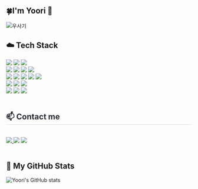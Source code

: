 ## 🍀I'm Yoori 🐰

![우사기](https://velog.velcdn.com/images/yoorrll/post/c8b7f9ae-77fb-40cf-8f1e-21ec71b8decc/image.gif)
<br />

## ☁️ Tech Stack
<div align= "left">
    <div style="margin: ; text-align: left;" "text-align: left;">
        <img src="https://img.shields.io/badge/HTML5-E34F26?style=for-the-badge&logo=HTML5&logoColor=white">
        <img src="https://img.shields.io/badge/CSS3-1572B6?style=for-the-badge&logo=CSS3&logoColor=white">
        <img src="https://img.shields.io/badge/Javascript-F7DF1E?style=for-the-badge&logo=Javascript&logoColor=white">
        <br />
        <img src="https://img.shields.io/badge/React-61DAFB?style=for-the-badge&logo=React&logoColor=white">
        <img src="https://img.shields.io/badge/ReactNative-61DAFB?style=for-the-badge&logo=React&logoColor=white">
        <img src="https://img.shields.io/badge/StyledComponents-DB7093?style=for-the-badge&logo=StyledComponents&logoColor=white">
        <img src="https://img.shields.io/badge/TailwindCSS-38BDF8?style=for-the-badge&logo=tailwindcss&logoColor=white">
        <br />
        <img src="https://img.shields.io/badge/Node.js-339933?style=for-the-badge&logo=Node.js&logoColor=white">
        <img src="https://img.shields.io/badge/Express-000000?style=for-the-badge&logo=Express&logoColor=white">
        <img src="https://img.shields.io/badge/Prisma-2D3748?style=for-the-badge&logo=Prisma&logoColor=white">
        <img src="https://img.shields.io/badge/PostgreSQL-316192?style=for-the-badge&logo=postgresql&logoColor=white">
        <img src="https://img.shields.io/badge/MongoDB-47A248?style=for-the-badge&logo=MongoDB&logoColor=white">
        <br />
        <img src="https://img.shields.io/badge/Netlify-00C7B7?style=for-the-badge&logo=Netlify&logoColor=white">
        <img src="https://img.shields.io/badge/Expo-000020?style=for-the-badge&logo=Expo&logoColor=white">
        <img src="https://img.shields.io/badge/Firebase-FFCA28?style=for-the-badge&logo=Firebase&logoColor=white">
        <br />
        <img src="https://img.shields.io/badge/Git-F05032?style=for-the-badge&logo=Git&logoColor=white">
        <img src="https://img.shields.io/badge/Github-181717?style=for-the-badge&logo=Github&logoColor=white">
        <img src="https://img.shields.io/badge/Figma-F24E1E?style=for-the-badge&logo=Figma&logoColor=white">
    </div>
</div>
<br />
<div style="text-align: left;">
    <h2 style="border-bottom: 1px solid #d8dee4; color: #282d33;"> 📫 Contact me </h2>
        </br>
        <a href="https://discord.com/users/yoorrll">
          <img src="https://img.shields.io/badge/Discord-5865F2?style=for-the-badge&logo=Discord&logoColor=white">
        </a>
        <img src="https://img.shields.io/badge/Notion-000000?style=for-the-badge&logo=Notion&logoColor=white">
        <a href="mailto:lyl000122@gmail.com">
          <img src="https://img.shields.io/badge/Email-D14836?style=for-the-badge&logo=gmail&logoColor=white">
        </a>
</div>
<br />

## 🫧 My GitHub Stats
![Yoori's GitHub stats](https://github-readme-stats.vercel.app/api?username=yoorrll&show_icons=true&title_color=61DAFB&icon_color=61DAFB&text_color=5a5a5a&bg_color=FFF1A2)

